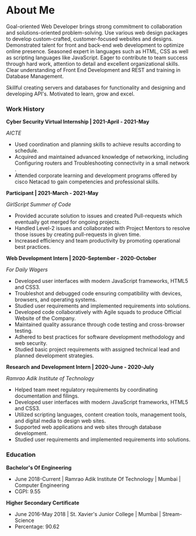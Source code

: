 # About Me

Goal-oriented Web Developer brings strong commitment to collaboration and solutions-oriented problem-solving. Use various web design packages to develop custom-crafted, customer-focused websites and designs. Demonstrated talent for front and back-end web development to optimize online presence. Seasoned expert in languages such as HTML, CSS as well as scripting languages like JavaScript. Eager to contribute to team success through hard work, attention to detail and excellent organizational skills. Clear understanding of Front End Development and REST and training in Database Management.

Skillful creating servers and databases for functionality and designing and developing API's. Motivated to learn, grow and excel.

### Work History

**Cyber Security Virtual Internship | 2021-April - 2021-May**

 *AICTE*                                                                                                  

- Used coordination and planning skills to achieve results according to schedule.
- Acquired and maintained advanced knowledge of networking, including Configuring routers and Troubleshooting connectivity in a small network .
- Attended corporate learning and development programs offered by cisco Netacad to gain competencies and professional skills.

**Participant | 2021-March - 2021-May**

*GirlScript Summer of Code*                                                                 

- Provided accurate solution to issues and created Pull-requests which eventually got merged for ongoing projects.
- Handled Level-2 issues and collaborated with Project Mentors to resolve those issues by creating pull-requests in given time.
- Increased efficiency and team productivity by promoting operational best practices.

**Web Development Intern | 2020-September - 2020-October**

*For Daily Wagers*                                                                       

- Developed user interfaces with modern JavaScript frameworks, HTML5 and CSS3.
- Troubleshot and debugged code ensuring compatibility with devices, browsers, and operating systems.
- Studied user requirements and implemented requirements into solutions.
- Developed code collaboratively with Agile squads to produce Official Website of the Company.
- Maintained quality assurance through code testing and cross-browser testing.
- Adhered to best practices for software development methodology and web security.
- Studied basic project requirements with assigned technical lead and planned development strategies.

**Research and Development Intern | 2020-June - 2020-July**

*Ramrao Adik Institute of Technology*                                                 

- Helped team meet regulatory requirements by coordinating documentation and filings.
- Developed user interfaces with modern JavaScript frameworks, HTML5 and CSS3.
- Utilized scripting languages, content creation tools, management tools, and digital media to design web sites.
- Supported web applications and web sites through database development.
- Studied user requirements and implemented requirements into solutions.

### Education

**Bachelor's Of Engineering**

- June 2018-Current | Ramrao Adik Institute Of Technology | Mumbai | Computer Engineering
- CGPI: 9.55

**Higher Secondary Certificate**

- June 2016-May 2018 | St. Xavier's Junior College | Mumbai | Stream-Science
- Percentage: 90.62
